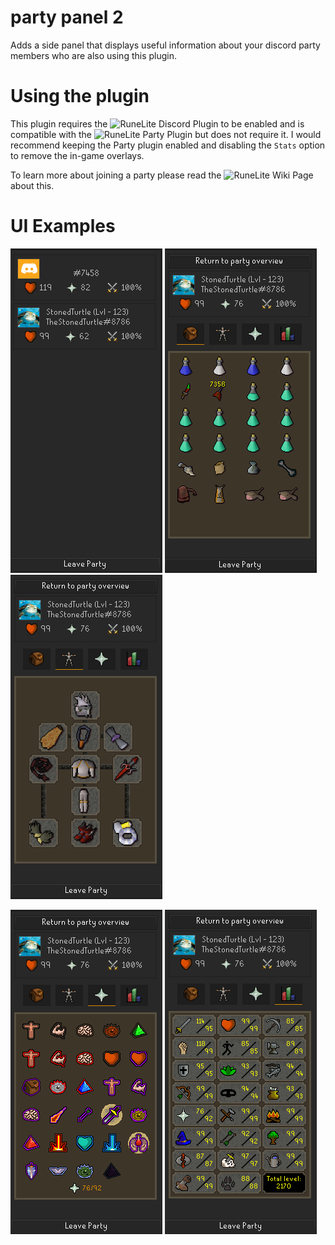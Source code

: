 # party panel 2
Adds a side panel that displays useful information about your discord party members who are also using this plugin.

# Using the plugin

This plugin requires the ![RuneLite Discord Plugin](https://github.com/runelite/runelite/wiki/Discord) to be enabled and is compatible with the ![RuneLite Party Plugin](https://github.com/runelite/runelite/wiki/Party) but does not require it. I would recommend keeping the Party plugin enabled and disabling the `Stats` option to remove the in-game overlays.

To learn more about joining a party please read the ![RuneLite Wiki Page](https://github.com/runelite/runelite/wiki/Party#how-to-create-a-party) about this.

# UI Examples

![Banner](images/banner.png)
![Inventory](images/inventory.png)
![Gear](images/gear.png)

![Prayer](images/prayer.png)
![Stats](images/stats.png)
